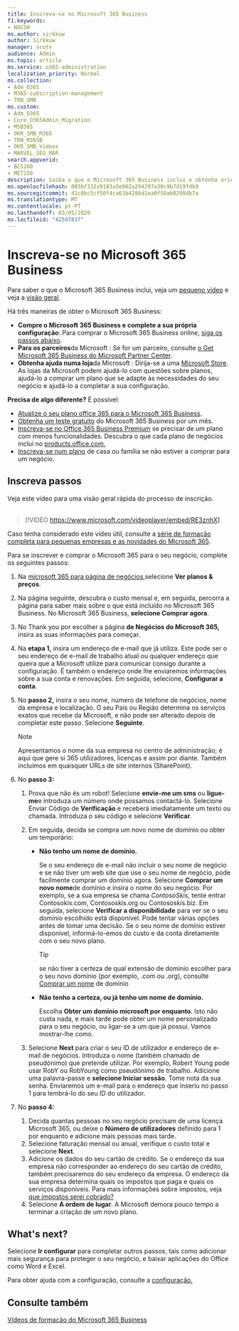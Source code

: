 ```yaml
---
title: Inscreva-se no Microsoft 365 Business
f1.keywords:
- NOCSH
ms.author: sirkkuw
author: Sirkkuw
manager: scotv
audience: Admin
ms.topic: article
ms.service: o365-administration
localization_priority: Normal
ms.collection:
- Adm_O365
- M365-subscription-management
- TRN_SMB
ms.custom:
- Adm_O365
- Core_O365Admin_Migration
- MSB365
- OKR_SMB_M365
- TRN_M365B
- OKR_SMB_Videos
- MARVEL_SEO_MAR
search.appverid:
- BCS160
- MET150
description: Saiba o que o Microsoft 365 Business inclui e obtenha orientação passo a passo na inscrição para o Microsoft 365 Business.
ms.openlocfilehash: 003bf332a9183a5e062a294297a30c9b7d19fdb9
ms.sourcegitcommit: 41c0bc5cf50f4ca63b4286d1ea0f58ab82984b7a
ms.translationtype: MT
ms.contentlocale: pt-PT
ms.lasthandoff: 03/05/2020
ms.locfileid: "42547837"
---
```

# <a name="sign-up-for-microsoft-365-business"></a>Inscreva-se no Microsoft 365 Business

Para saber o que o Microsoft 365 Business inclui, veja um [pequeno vídeo](https://go.microsoft.com/fwlink/?linkid=2109651) e veja a [visão geral](microsoft-365-business-overview.md).

Há três maneiras de obter o Microsoft 365 Business:
- **Compre o Microsoft 365 Business e complete a sua própria configuração**: Para comprar o Microsoft 365 Business online, [siga os passos abaixo](#sign-up-steps).
- **Para os parceiros**da Microsoft : Se for um parceiro, consulte [o Get Microsoft 365 Business do Microsoft Partner Center](get-microsoft-365-business.md#get-microsoft-365-business-from-microsoft-partner-center).
- **Obtenha ajuda numa loja**da Microsoft : Dirija-se a uma [Microsoft Store](https://go.microsoft.com/fwlink/?linkid=2109652). As lojas da Microsoft podem ajudá-lo com questões sobre planos, ajudá-lo a comprar um plano que se adapte às necessidades do seu negócio e ajudá-lo a completar a sua configuração.

**Precisa de algo diferente?** É possível:
- [Atualize o seu plano office 365 para o Microsoft 365 Business](migrate-to-microsoft-365-business.md).
- [Obtenha um teste gratuito](https://go.microsoft.com/fwlink/p/?linkid=2102309) do Microsoft 365 Business por um mês.
- [Inscreva-se no Office 365 Business Premium](https://go.microsoft.com/fwlink/p/?LinkID=510935) se precisar de um plano com menos funcionalidades. Descubra o que cada plano de negócios inclui no [products.office.com.](https://go.microsoft.com/fwlink/?linkid=2109397)
- [Inscreva-se num plano](https://go.microsoft.com/fwlink/?linkid=2109398) de casa ou família se não estiver a comprar para um negócio. 

## <a name="sign-up-steps"></a>Inscreva passos

Veja este vídeo para uma visão geral rápida do processo de inscrição.<br><br>

> [!VIDEO https://www.microsoft.com/videoplayer/embed/RE3znhX] 

Caso tenha considerado este vídeo útil, consulte a [série de formação completa para pequenas empresas e as novidades do Microsoft 365](https://support.office.com/article/6ab4bbcd-79cf-4000-a0bd-d42ce4d12816).

Para se inscrever e comprar o Microsoft 365 para o seu negócio, complete os seguintes passos:

1. Na [microsoft 365 para página de negócios,](https://go.microsoft.com/fwlink/?linkid=2109654)selecione **Ver planos & preços**. 
2. Na página seguinte, descubra o custo mensal e, em seguida, percorra a página para saber mais sobre o que está incluído no Microsoft 365 Business. No Microsoft 365 Business, **selecione Comprar agora**.
3. No Thank you por escolher a página **de Negócios do Microsoft 365,** insira as suas informações para começar.
4. Na **etapa 1,** insira um endereço de e-mail que já utiliza. Este pode ser o seu endereço de e-mail de trabalho atual ou qualquer endereço que queira que a Microsoft utilize para comunicar consigo durante a configuração. É também o endereço onde lhe enviaremos informações sobre a sua conta e renovações. Em seguida, selecione, **Configurar a conta**.
5. No **passo 2,** insira o seu nome, número de telefone de negócios, nome da empresa e localização. O seu País ou Região determina os serviços exatos que recebe da Microsoft, e não pode ser alterado depois de completar este passo. Selecione **Seguinte**.
    > [!NOTE]
    > Apresentamos o nome da sua empresa no centro de administração; é aqui que gere si 365 utilizadores, licenças e assim por diante. Também incluímos em quaisquer URLs de site internos (SharePoint).
6. No **passo 3:**

    1. Prova que não és um robot! Selecione **envie-me um sms** ou **ligue-me**e introduza um número onde possamos contactá-lo. Selecione Enviar Código de **Verificação** e receberá imediatamente um texto ou chamada. Introduza o seu código e selecione **Verificar**.
    2. Em seguida, decida se compra um novo nome de domínio ou obter um temporário:

        - **Não tenho um nome de domínio.** 
        
            Se o seu endereço de e-mail não incluir o seu nome de negócio e se não tiver um web site que use o seu nome de negócio, pode facilmente comprar um domínio agora. Selecione **Comprar um novo nome**de domínio e insira o nome do seu negócio. Por exemplo, se a sua empresa se chama *ContosoSkis,* tente entrar Contosokis.com, Contososkis.org ou Contososkis.biz. Em seguida, selecione **Verificar a disponibilidade** para ver se o seu domínio escolhido está disponível. Pode tentar várias opções antes de tomar uma decisão. Se o seu nome de domínio estiver disponível, informá-lo-emos do custo e da conta diretamente com o seu novo plano. 
       
            > [!TIP]
            > se não tiver a certeza de qual extensão de domínio escolher para o seu novo domínio (por exemplo, .com ou .org), consulte [Comprar um nome](https://go.microsoft.com/fwlink/?linkid=2109700) de domínio
        
        - **Não tenho a certeza, ou já tenho um nome de domínio.** 
        
             Escolha **Obter um domínio microsoft por enquanto**. Isto não custa nada, e mais tarde pode obter um nome personalizado para o seu negócio, ou ligar-se a um que já possui. Vamos mostrar-lhe como.

    3. Selecione **Next** para criar o seu ID de utilizador e endereço de e-mail de negócios. Introduza o nome (também chamado de pseudónimo) que pretende utilizar. Por exemplo, Robert Young pode usar RobY ou RobYoung como pseudónimo de trabalho. Adicione uma palavra-passe e **selecione Iniciar sessão**. Tome nota da sua senha. Enviaremos um e-mail para o endereço que inseriu no passo 1 para lembrá-lo do seu ID do utilizador.
7. No **passo 4:** 

    1. Decida quantas pessoas no seu negócio precisam de uma licença Microsoft 365, ou deixe o **Número de utilizadores** definido para 1 por enquanto e adicione mais pessoas mais tarde. 
    2. Selecione faturação mensal ou anual, verifique o custo total e selecione **Next**. 
    3. Adicione os dados do seu cartão de crédito. Se o endereço da sua empresa não corresponder ao endereço do seu cartão de crédito, também precisaremos do seu endereço da empresa. O endereço da sua empresa determina quais os impostos que paga e quais os serviços disponíveis. Para mais informações sobre impostos, veja [que impostos serei cobrado?](https://go.microsoft.com/fwlink/?linkid=2109701)
    4. Selecione **A ordem de lugar**. A Microsoft demora pouco tempo a terminar a criação de um novo plano.

## <a name="whats-next"></a>What's next?

Selecione **Ir configurar** para completar outros passos, tais como adicionar mais segurança para proteger o seu negócio, e baixar aplicações do Office como Word e Excel.

Para obter ajuda com a configuração, consulte a [configuração.](set-up.md)

## <a name="see-also"></a>Consulte também

[Vídeos de formação do Microsoft 365 Business](https://support.office.com/article/6ab4bbcd-79cf-4000-a0bd-d42ce4d12816)
